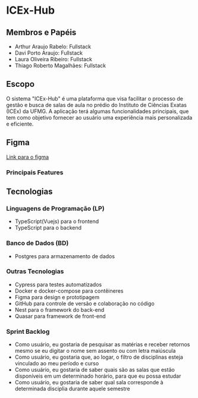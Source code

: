 # ICEx-Hub

## Membros e Papéis

- Arthur Araujo Rabelo: Fullstack
- Davi Porto Araujo: Fullstack
- Laura Oliveira Ribeiro: Fullstack
- Thiago Roberto Magalhães: Fullstack

## Escopo

O sistema "ICEx-Hub" é uma plataforma que visa facilitar o processo de gestão e busca de salas de aula no prédio do Instituto de Ciências Exatas (ICEx) da UFMG. A aplicação terá algumas funcionalidades principais, que tem como objetivo fornecer ao usuário uma experiência mais personalizada e eficiente.

## Figma

[Link para o figma](https://www.figma.com/file/9E03uUlkhs4tlAyjkWmJHx/ICEx-Hub?type=design&node-id=202%3A2&mode=design&t=viZ9WwJ73szRuBgV-1)

### Principais Features

## Tecnologias

### Linguagens de Programação (LP)

- TypeScript(Vuejs) para o frontend
- TypeScript para o backend

### Banco de Dados (BD)

- Postgres para armazenamento de dados

### Outras Tecnologias

- Cypress para testes automatizados
- Docker e docker-compose para contêineres
- Figma para design e prototipagem
- GitHub para controle de versão e colaboração no código
- Nest para o framework do back-end
- Quasar para framework de front-end

### Sprint Backlog
- Como usuário, eu gostaria de pesquisar as matérias e receber retornos mesmo se eu digitar o nome sem assento ou com letra maiúscula
- Como usuário, eu gostaria que, ao logar, o filtro de disciplinas esteja vinculado ao meu período e curso
- Como usuário, eu gostaria de saber quais são as salas que estão disponíveis em um determinado horário, para que eu possa estudar
- Como usuário, eu gostaria de saber qual sala corresponde à determinada disciplia durante aquele semestre 

